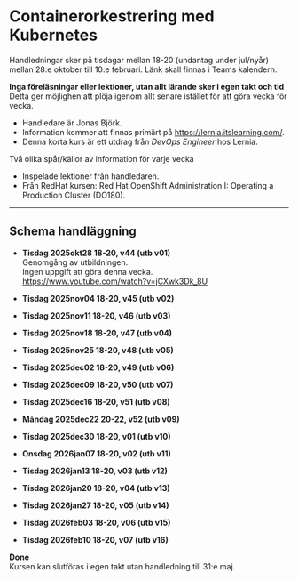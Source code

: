 # Containerorkestrering med Kubernetes

Handledningar sker på tisdagar mellan 18-20 (undantag under jul/nyår) mellan 28:e oktober till 10:e februari. Länk skall finnas i Teams kalendern.

**Inga föreläsningar eller lektioner, utan allt lärande sker i egen takt och tid**  
Detta ger möjlighen att plöja igenom allt senare istället för att göra vecka för vecka.

- Handledare är Jonas Björk.
- Information kommer att finnas primärt på https://lernia.itslearning.com/.
- Denna korta kurs är ett utdrag från *DevOps Engineer* hos Lernia.

Två olika spår/källor av information för varje vecka

- Inspelade lektioner från handledaren.
- Från RedHat kursen: Red Hat OpenShift Administration I: Operating a Production Cluster (DO180).

---  

## Schema handläggning

- **Tisdag 2025okt28 18-20, v44 (utb v01)**  
Genomgång av utbildningen.  
Ingen uppgift att göra denna vecka.  
https://www.youtube.com/watch?v=jCXwk3Dk_8U

- **Tisdag 2025nov04 18-20, v45 (utb v02)**  

- **Tisdag 2025nov11 18-20, v46 (utb v03)**  

- **Tisdag 2025nov18 18-20, v47 (utb v04)**  

- **Tisdag 2025nov25 18-20, v48 (utb v05)**  

- **Tisdag 2025dec02 18-20, v49 (utb v06)**  

- **Tisdag 2025dec09 18-20, v50 (utb v07)**  

- **Tisdag 2025dec16 18-20, v51 (utb v08)**  

- **Måndag 2025dec22 20-22, v52 (utb v09)**  

- **Tisdag 2025dec30 18-20, v01 (utb v10)**  

- **Onsdag 2026jan07 18-20, v02 (utb v11)**  

- **Tisdag 2026jan13 18-20, v03 (utb v12)**  

- **Tisdag 2026jan20 18-20, v04 (utb v13)**  

- **Tisdag 2026jan27 18-20, v05 (utb v14)**  

- **Tisdag 2026feb03 18-20, v06 (utb v15)**  

- **Tisdag 2026feb10 18-20, v07 (utb v16)**  

**Done**  
Kursen kan slutföras i egen takt utan handledning till 31:e maj.



